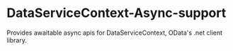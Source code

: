DataServiceContext-Async-support
================================

Provides awaitable async apis for DataServiceContext, OData&#39;s .net client library.